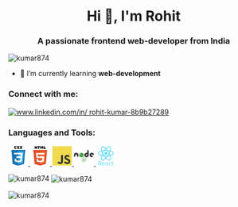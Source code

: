 <h1 align="center">Hi 👋, I'm Rohit</h1>
<h3 align="center">A passionate frontend web-developer from India</h3>

<p align="left"> <img src="https://komarev.com/ghpvc/?username=kumar874&label=Profile%20views&color=0e75b6&style=flat" alt="kumar874" /> </p>

- 🌱 I’m currently learning **web-development**

<h3 align="left">Connect with me:</h3>
<p align="left">
<a href="https://linkedin.com/in/www.linkedin.com/in/ rohit-kumar-8b9b27289" target="blank"><img align="center" src="https://raw.githubusercontent.com/rahuldkjain/github-profile-readme-generator/master/src/images/icons/Social/linked-in-alt.svg" alt="www.linkedin.com/in/ rohit-kumar-8b9b27289" height="30" width="40" /></a>
</p>

<h3 align="left">Languages and Tools:</h3>
<p align="left"> <a href="https://www.w3schools.com/css/" target="_blank" rel="noreferrer"> <img src="https://raw.githubusercontent.com/devicons/devicon/master/icons/css3/css3-original-wordmark.svg" alt="css3" width="40" height="40"/> </a> <a href="https://www.w3.org/html/" target="_blank" rel="noreferrer"> <img src="https://raw.githubusercontent.com/devicons/devicon/master/icons/html5/html5-original-wordmark.svg" alt="html5" width="40" height="40"/> </a> <a href="https://developer.mozilla.org/en-US/docs/Web/JavaScript" target="_blank" rel="noreferrer"> <img src="https://raw.githubusercontent.com/devicons/devicon/master/icons/javascript/javascript-original.svg" alt="javascript" width="40" height="40"/> </a> <a href="https://nodejs.org" target="_blank" rel="noreferrer"> <img src="https://raw.githubusercontent.com/devicons/devicon/master/icons/nodejs/nodejs-original-wordmark.svg" alt="nodejs" width="40" height="40"/> </a> <a href="https://reactjs.org/" target="_blank" rel="noreferrer"> <img src="https://raw.githubusercontent.com/devicons/devicon/master/icons/react/react-original-wordmark.svg" alt="react" width="40" height="40"/> </a> </p>

<p><img align="left" src="https://github-readme-stats.vercel.app/api/top-langs?username=kumar874&show_icons=true&locale=en&layout=compact" alt="kumar874" /></p>

<p>&nbsp;<img align="center" src="https://github-readme-stats.vercel.app/api?username=kumar874&show_icons=true&locale=en" alt="kumar874" /></p>

<p><img align="center" src="https://github-readme-streak-stats.herokuapp.com/?user=kumar874&" alt="kumar874" /></p>
